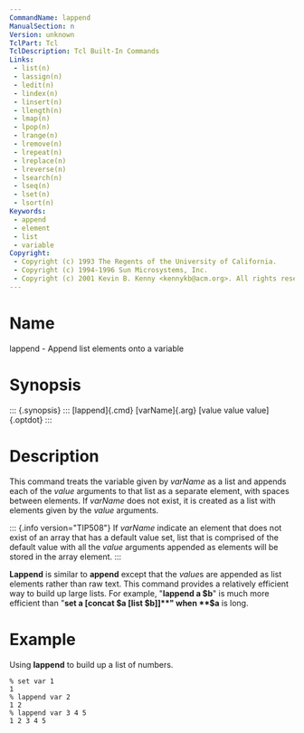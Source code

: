 ```yaml
---
CommandName: lappend
ManualSection: n
Version: unknown
TclPart: Tcl
TclDescription: Tcl Built-In Commands
Links:
 - list(n)
 - lassign(n)
 - ledit(n)
 - lindex(n)
 - linsert(n)
 - llength(n)
 - lmap(n)
 - lpop(n)
 - lrange(n)
 - lremove(n)
 - lrepeat(n)
 - lreplace(n)
 - lreverse(n)
 - lsearch(n)
 - lseq(n)
 - lset(n)
 - lsort(n)
Keywords:
 - append
 - element
 - list
 - variable
Copyright:
 - Copyright (c) 1993 The Regents of the University of California.
 - Copyright (c) 1994-1996 Sun Microsystems, Inc.
 - Copyright (c) 2001 Kevin B. Kenny <kennykb@acm.org>. All rights reserved.
---
```


# Name

lappend - Append list elements onto a variable

# Synopsis

::: {.synopsis} :::
[lappend]{.cmd} [varName]{.arg} [value value value]{.optdot}
:::

# Description

This command treats the variable given by *varName* as a list and appends each of the *value* arguments to that list as a separate element, with spaces between elements. If *varName* does not exist, it is created as a list with elements given by the *value* arguments.

::: {.info version="TIP508"}
If *varName* indicate an element that does not exist of an array that has a default value set, list that is comprised of the default value with all the *value* arguments appended as elements will be stored in the array element.
:::

**Lappend** is similar to **append** except that the *value*s are appended as list elements rather than raw text. This command provides a relatively efficient way to build up large lists.  For example, "**lappend a $b**" is much more efficient than "**set a [concat $a [list $b]]**" when **$a** is long.

# Example

Using **lappend** to build up a list of numbers.

```
% set var 1
1
% lappend var 2
1 2
% lappend var 3 4 5
1 2 3 4 5
```

